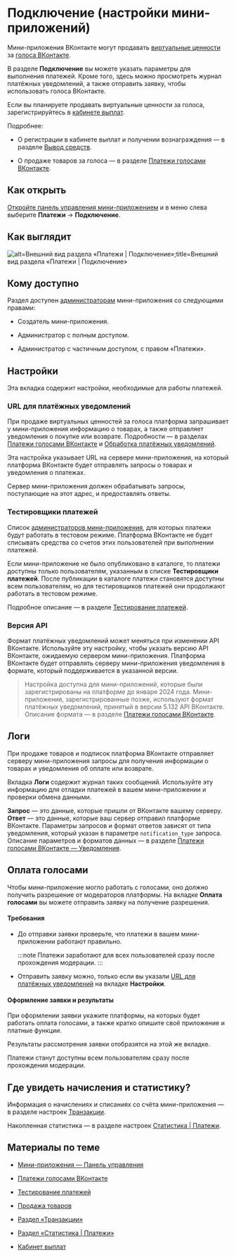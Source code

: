 
<!-- ---
title: 'Мини-приложения | Панель управления | Платежи | Подключение'
is_hidden: false
is_search_available: true
menu: 'main_menu'
visible_to_search_robots: true
meta_description: 
redirect_to: 
lang: ru
--- -->


# Подключение (настройки мини-приложений)

Мини-приложения ВКонтакте могут продавать [виртуальные ценности](mini-apps/glossary#Виртуальная%20ценность) за [голоса ВКонтакте](mini-apps/glossary#Голос).

В разделе **Подключение** вы можете указать параметры для выполнения платежей. Кроме того, здесь можно просмотреть журнал платёжных уведомлений, а также отправить заявку, чтобы использовать голоса ВКонтакте.

Если вы планируете продавать виртуальные ценности за голоса, зарегистрируйтесь в [кабинете выплат](https://cashout.vk.com/).

Подробнее:

* О регистрации в кабинете выплат и получении вознаграждения — в разделе [Вывод средств](mini-apps/monetization/withdrawal/overview).

* О продаже товаров за голоса — в разделе [Платежи голосами ВКонтакте](api/payments/getting-started).

## Как открыть

[Откройте панель управления мини-приложением](mini-apps/settings/overview) и в меню слева выберите **Платежи**&nbsp;&rarr; **Подключение**.

## Как выглядит

<!-- exclusions/_images/mini-apps/settings/payments/setting-up-page.png -->
![alt=Внешний вид раздела «Платежи | Подключение»;title=Внешний вид раздела «Платежи | Подключение»](5489e098e390ef9bd360d824eac5555be9879259bbfaf6b1348c1b9e "945892212416474033")

## Кому доступно

Раздел доступен [администраторам](mini-apps/settings/managers) мини-приложения со следующими правами:

* Создатель мини-приложения.

* Администратор с полным доступом.

* Администратор с частичным доступом, с правом «Платежи».

## Настройки

Эта вкладка содержит настройки, необходимые для работы платежей.

### URL для платёжных уведомлений

При продаже виртуальных ценностей за голоса платформа запрашивает у мини-приложения информацию о товарах, а также отправляет уведомления о покупке или возврате. Подробности — в разделах [Платежи голосами ВКонтакте](api/payments/getting-started) и [Обработка платёжных уведомлений](api/payments/notifications/overview).

Эта настройка указывает URL на сервере мини-приложения, на который платформа ВКонтакте будет отправлять запросы о товарах и уведомления о платежах.

Сервер мини-приложения должен обрабатывать запросы, поступающие на этот адрес, и предоставлять ответы.

### Тестировщики платежей

Список [администраторов мини-приложения](mini-apps/settings/managers), для которых платежи будут работать в тестовом режиме. Платформа ВКонтакте не будет списывать средства со счетов этих пользователей при выполнении платежей.

Если мини-приложение не было опубликовано в каталоге, то платежи доступны только пользователям, указанным в списке **Тестировщики платежей**. После публикации в каталоге платежи становятся доступны всем пользователям, но для тестировщиков платежей они продолжают работать в тестовом режиме.

Подробное описание — в разделе [Тестирование платежей](api/payments/testing).

### Версия API

Формат платёжных уведомлений может меняться при изменении API ВКонтакте. Используйте эту настройку, чтобы указать версию API ВКонтакте, ожидаемую сервером мини-приложения. Платформа ВКонтакте будет отправлять серверу мини-приложения уведомления в формате, который поддерживается в указанной версии.

> Настройка доступна для мини-приложений, которые были зарегистрированы на платформе до января 2024 года. Мини-приложения, зарегистрированные позже, используют формат платёжных уведомлений, принятый в версии 5.132 API ВКонтакте. Описание формата — в разделе [Платежи голосами ВКонтакте](api/payments/getting-started).

## Логи

При продаже товаров и подписок платформа ВКонтакте отправляет серверу мини-приложения запросы для получения информации о товарах и уведомления об оплате или возврате.

Вкладка **Логи** содержит журнал таких сообщений. Используйте эту информацию для отладки платежей в вашем мини-приложении и проверки обмена данными.

<!-- Вставить картинку, когда UI будет готов -->

**Запрос** — это данные, которые пришли от ВКонтакте вашему серверу. **Ответ** — это данные, которые ваш сервер отправил платформе ВКонтакте. Параметры запросов и формат ответов зависят от типа уведомления, который указан в параметре `notification_type` запроса. Описание параметров и форматов данных — в разделе [Платежи голосами ВКонтакте — Уведомления](api/payments/notifications/overview).

## Оплата голосами

Чтобы мини-приложение могло работать с голосами, оно должно получить разрешение от модераторов платформы. На вкладке **Оплата голосами** вы можете отправить заявку на получение разрешения.

#### Требования

* До отправки заявки проверьте, что платежи в вашем мини-приложении работают правильно.

    :::note
    Платежи заработают для всех пользователей сразу после прохождения модерации.
    :::

* Отправить заявку можно, только если вы указали [URL для платёжных уведомлений](#URL%20для%20платёжных%20уведомлений) на вкладке **Настройки**.

#### Оформление заявки и результаты

При оформлении заявки укажите платформы, на которых будет работать оплата голосами, а также кратко опишите своё приложение и платные функции.

Результаты рассмотрения заявки отобразятся на этой же вкладке.

Платежи станут доступны всем пользователям сразу после прохождения модерации.

## Где увидеть начисления и статистику?

Информация о начислениях и списаниях со счёта мини-приложения — в разделе настроек [Транзакции](mini-apps/settings/payments/transactions).

Накопленная статистика — в разделе настроек [Статистика | Платежи](mini-apps/settings/stats/payments).

## Материалы по теме

* [Мини-приложения — Панель управления](mini-apps/settings/overview)

* [Платежи голосами ВКонтакте](api/payments/getting-started)

* [Тестирование платежей](api/payments/testing)

* [Продажа товаров](mini-apps/monetization/payments)

* [Раздел «Транзакции»](mini-apps/settings/payments/transactions)

* [Раздел «Статистика | Платежи»](mini-apps/settings/stats/payments)

* [Кабинет выплат](https://cashout.vk.com/)
